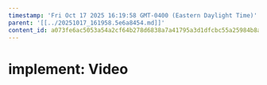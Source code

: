```yaml
---
timestamp: 'Fri Oct 17 2025 16:19:58 GMT-0400 (Eastern Daylight Time)'
parent: '[[../20251017_161958.5e6a8454.md]]'
content_id: a073fe6ac5053a54a2cf64b278d6838a7a41795a3d1dfcbc55a25984b8a1d500
---
```


# implement: Video
